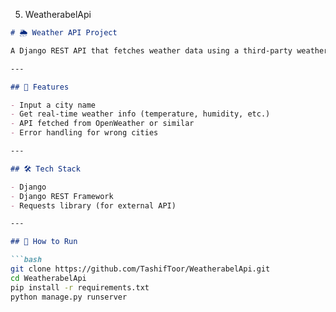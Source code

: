 5. WeatherabelApi

```markdown
# 🌦️ Weather API Project

A Django REST API that fetches weather data using a third-party weather service.

---

## 🚀 Features

- Input a city name
- Get real-time weather info (temperature, humidity, etc.)
- API fetched from OpenWeather or similar
- Error handling for wrong cities

---

## 🛠️ Tech Stack

- Django
- Django REST Framework
- Requests library (for external API)

---

## 🔧 How to Run

```bash
git clone https://github.com/TashifToor/WeatherabelApi.git
cd WeatherabelApi
pip install -r requirements.txt
python manage.py runserver
